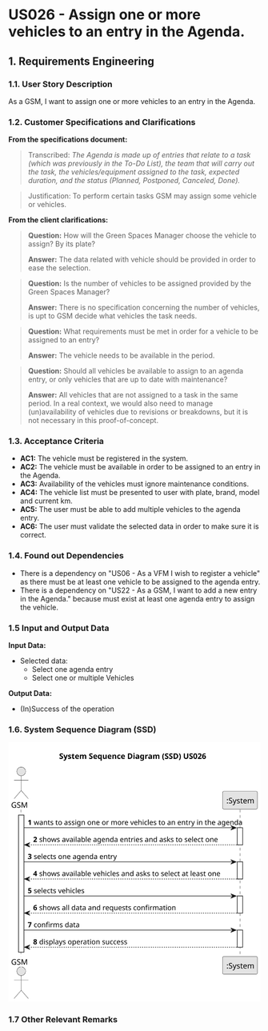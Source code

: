 # US026 - Assign one or more vehicles to an entry in the Agenda.


## 1. Requirements Engineering

### 1.1. User Story Description

As a GSM, I want to assign one or more vehicles to an entry in
the Agenda.

### 1.2. Customer Specifications and Clarifications 

**From the specifications document:**

> Transcribed: _The Agenda is made up of entries that relate to a task (which was previously in the To-Do List), the team that will carry out the task, the vehicles/equipment assigned to the task, expected duration, and the status (Planned, Postponed, Canceled, Done)._

> Justification: To perform certain tasks GSM may assign some vehicle or vehicles.

**From the client clarifications:**

> **Question:** How will the Green Spaces Manager choose the vehicle to assign? By its plate?
>
> **Answer:** The data related with vehicle should be provided in order to ease the selection.

> **Question:** Is the number of vehicles to be assigned provided by the Green Spaces Manager?
>
> **Answer:** There is no specification concerning the number of vehicles, is upt to GSM decide what vehicles the task needs.

> **Question:** What requirements must be met in order for a vehicle to be assigned to an entry?
> 
> **Answer:** The vehicle needs to be available in the period.

> **Question:** Should all vehicles be available to assign to an agenda entry, or only vehicles that are up to date with maintenance?
>
> **Answer:** All vehicles that are not assigned to a task in the same period. In a real context, we would also need to manage (un)availability of vehicles due to revisions or breakdowns, but it is not necessary in this proof-of-concept.

### 1.3. Acceptance Criteria

* **AC1:** The vehicle must be registered in the system.
* **AC2:** The vehicle must be available in order to be assigned to an entry in the Agenda.
* **AC3:** Availability of the vehicles must ignore maintenance conditions.
* **AC4:** The vehicle list must be presented to user with plate, brand, model and current km. 
* **AC5:** The user must be able to add multiple vehicles to the agenda entry. 
* **AC6:** The user must validate the selected data in order to make sure it is correct. 

### 1.4. Found out Dependencies

* There is a dependency on "US06 - As a VFM I wish to register a vehicle" as there must be at least one vehicle to be assigned to the agenda entry. 
* There is a dependency on "US22 - As a GSM, I want to add a new entry in the Agenda." because must exist at least one agenda entry to assign the vehicle.


### 1.5 Input and Output Data

**Input Data:**



* Selected data:
    * Select one agenda entry
    * Select one or multiple Vehicles 

**Output Data:**

* (In)Success of the operation

### 1.6. System Sequence Diagram (SSD)



![System Sequence Diagram - Alternative One](svg/us026-system-sequence-diagram-alternative-one.svg)


### 1.7 Other Relevant Remarks

